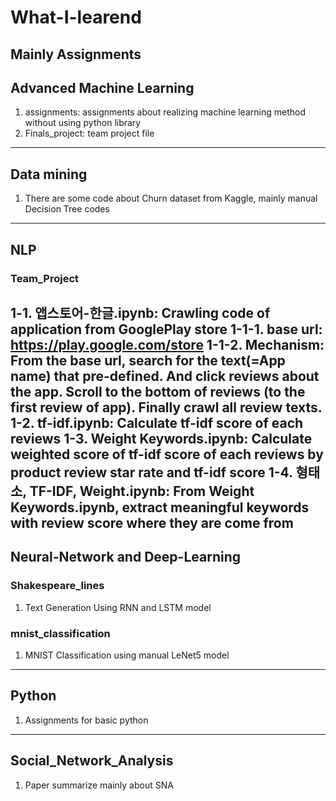 # What-I-learend
Mainly Assignments
---

## Advanced Machine Learning
1. assignments: assignments about realizing machine learning method without using python library
2. Finals_project: team project file 
---

## Data mining
1. There are some code about Churn dataset from Kaggle, mainly manual Decision Tree codes
---

## NLP
### Team_Project
1-1. 앱스토어-한글.ipynb: Crawling code of application from GooglePlay store
1-1-1. base url: https://play.google.com/store
1-1-2. Mechanism: From the base url, search for the text(=App name) that pre-defined. And click reviews about the app. Scroll to the bottom of reviews (to the first review of app). Finally crawl all review texts.
1-2. tf-idf.ipynb: Calculate tf-idf score of each reviews
1-3. Weight Keywords.ipynb: Calculate weighted score of tf-idf score of each reviews by product review star rate and tf-idf score
1-4. 형태소, TF-IDF, Weight.ipynb: From Weight Keywords.ipynb, extract meaningful keywords with review score where they are come from
---

## Neural-Network and Deep-Learning
### Shakespeare_lines
1. Text Generation Using RNN and LSTM model

### mnist_classification
1. MNIST Classification using manual LeNet5 model
---

## Python
1. Assignments for basic python
---

## Social_Network_Analysis
1. Paper summarize mainly about SNA
